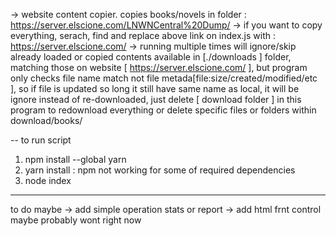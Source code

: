 
-> website content copier. copies books/novels in folder : https://server.elscione.com/LNWNCentral%20Dump/
-> if you want to copy everything, serach, find and replace above link on index.js with : https://server.elscione.com/
-> running multiple times will ignore/skip already loaded or copied contents available in [./downloads ] folder, matching those on website [  https://server.elscione.com/ ], but program only checks file name match not file metada[file:size/created/modified/etc ], so if file is updated so long it still have same name as local, it will be ignore instead of re-downloaded, just delete [ download folder ] in this program to redownload everything or delete specific files or folders within download/books/

-- to run script

1) npm install --global yarn
2) yarn install : npm not working for some of required dependencies
3) node index

-----
to do maybe
-> add simple operation stats or report
-> add html frnt control maybe probably wont right now